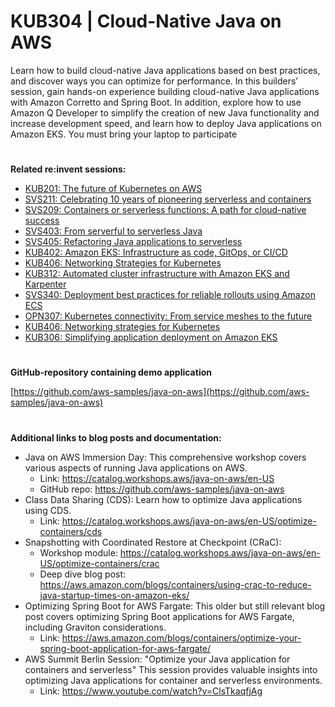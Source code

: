 # KUB304 | Cloud-Native Java on AWS
Learn how to build cloud-native Java applications based on best practices, and discover ways you can optimize for performance. In this builders’ session, gain hands-on experience building cloud-native Java applications with Amazon Corretto and Spring Boot. In addition, explore how to use Amazon Q Developer to simplify the creation of new Java functionality and increase development speed, and learn how to deploy Java applications on Amazon EKS. You must bring your laptop to participate
#
**Related re:invent sessions:**

* [KUB201: The future of Kubernetes on AWS](https://registration.awsevents.com/flow/awsevents/reinvent24/public/page/catalog?search=kub201&trk=direct)
* [SVS211: Celebrating 10 years of pioneering serverless and containers](https://registration.awsevents.com/flow/awsevents/reinvent24/public/page/catalog?search=SVS211&trk=direct)
* [SVS209: Containers or serverless functions: A path for cloud-native success](https://registration.awsevents.com/flow/awsevents/reinvent24/sessioncatalog/page/page?search=SVS209)
* [SVS403: From serverful to serverless Java](https://registration.awsevents.com/flow/awsevents/reinvent24/sessioncatalog/page/page?search=SVS403)
* [SVS405: Refactoring Java applications to serverless](https://registration.awsevents.com/flow/awsevents/reinvent24/public/page/catalog?search=SVS405&trk=direct)
* [KUB402: Amazon EKS: Infrastructure as code, GitOps, or CI/CD](https://registration.awsevents.com/flow/awsevents/reinvent24/public/page/catalog?search=kub402&trk=direct)
* [KUB406: Networking Strategies for Kubernetes](https://registration.awsevents.com/flow/awsevents/reinvent24/public/page/catalog?search=kub406&trk=direct)
* [KUB312: Automated cluster infrastructure with Amazon EKS and Karpenter](https://registration.awsevents.com/flow/awsevents/reinvent24/public/page/catalog?search=kub312)
* [SVS340: Deployment best practices for reliable rollouts using Amazon ECS](https://registration.awsevents.com/flow/awsevents/reinvent24/public/page/catalog?search=svs340&trk=direct)
* [OPN307: Kubernetes connectivity: From service meshes to the future](https://registration.awsevents.com/flow/awsevents/reinvent24/public/page/catalog?search=opn307&trk=direct)
* [KUB406: Networking strategies for Kubernetes](https://registration.awsevents.com/flow/awsevents/reinvent24/public/page/catalog?search=kub406&trk=direct)
* [KUB306: Simplifying application deployment on Amazon EKS](https://registration.awsevents.com/flow/awsevents/reinvent24/public/page/catalog?search=kub306)
#

**GitHub-repository containing demo application**

[https://github.com/aws-samples/java-on-aws](https://github.com/aws-samples/java-on-aws)
#
**Additional links to blog posts and documentation:**
* Java on AWS Immersion Day:
   This comprehensive workshop covers various aspects of running Java applications on AWS.
   * Link: https://catalog.workshops.aws/java-on-aws/en-US
   * GitHub repo: https://github.com/aws-samples/java-on-aws
* Class Data Sharing (CDS):
   Learn how to optimize Java applications using CDS.
   * Link: https://catalog.workshops.aws/java-on-aws/en-US/optimize-containers/cds
* Snapshotting with Coordinated Restore at Checkpoint (CRaC):
    * Workshop module: https://catalog.workshops.aws/java-on-aws/en-US/optimize-containers/crac
    * Deep dive blog post: https://aws.amazon.com/blogs/containers/using-crac-to-reduce-java-startup-times-on-amazon-eks/
* Optimizing Spring Boot for AWS Fargate:
   This older but still relevant blog post covers optimizing Spring Boot applications for AWS Fargate, including Graviton considerations.
   * Link: https://aws.amazon.com/blogs/containers/optimize-your-spring-boot-application-for-aws-fargate/
* AWS Summit Berlin Session:
   "Optimize your Java application for containers and serverless"
   This session provides valuable insights into optimizing Java applications for container and serverless environments.
   * Link: https://www.youtube.com/watch?v=ClsTkaqfjAg
